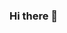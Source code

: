 ### Hi there 👋

<!--
**Vinbond/vinbond** is a ✨ _special_ ✨ repository because its `README.md` (this file) appears on your GitHub profile.

Here are some ideas to get you started:


- 🌱 I’m currently learning Full Stack Web developement
- 👯 I’m looking to collaborate on team
- 💬 Ask me about Java,JavaScript
- 📫 How to reach me: LinkedIn

